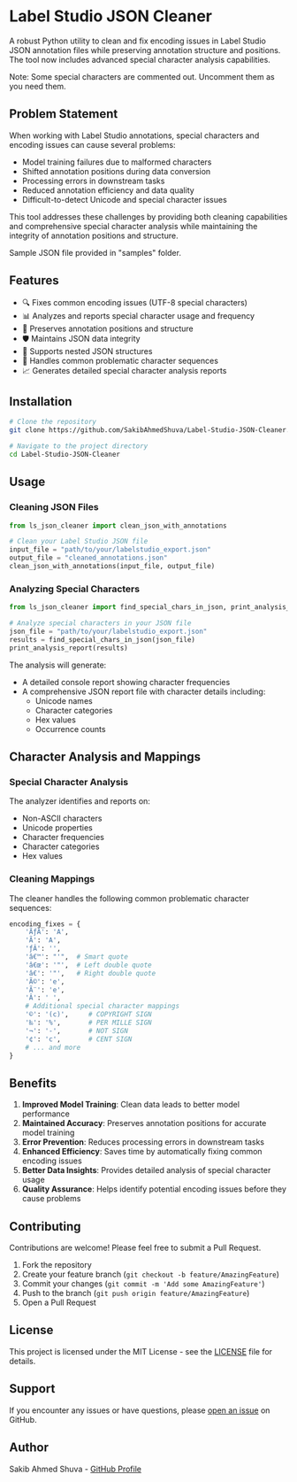 # Label Studio JSON Cleaner

A robust Python utility to clean and fix encoding issues in Label Studio JSON annotation files while preserving annotation structure and positions. The tool now includes advanced special character analysis capabilities.

Note: Some special characters are commented out. Uncomment them as you need them.

## Problem Statement

When working with Label Studio annotations, special characters and encoding issues can cause several problems:
- Model training failures due to malformed characters
- Shifted annotation positions during data conversion
- Processing errors in downstream tasks
- Reduced annotation efficiency and data quality
- Difficult-to-detect Unicode and special character issues

This tool addresses these challenges by providing both cleaning capabilities and comprehensive special character analysis while maintaining the integrity of annotation positions and structure.

Sample JSON file provided in "samples" folder.

## Features

- 🔍 Fixes common encoding issues (UTF-8 special characters)
- 📊 Analyzes and reports special character usage and frequency
- 🎯 Preserves annotation positions and structure
- 🛡️ Maintains JSON data integrity
- 📝 Supports nested JSON structures
- 🔄 Handles common problematic character sequences
- 📈 Generates detailed special character analysis reports

## Installation

```bash
# Clone the repository
git clone https://github.com/SakibAhmedShuva/Label-Studio-JSON-Cleaner.git

# Navigate to the project directory
cd Label-Studio-JSON-Cleaner
```

## Usage

### Cleaning JSON Files

```python
from ls_json_cleaner import clean_json_with_annotations

# Clean your Label Studio JSON file
input_file = "path/to/your/labelstudio_export.json"
output_file = "cleaned_annotations.json"
clean_json_with_annotations(input_file, output_file)
```

### Analyzing Special Characters

```python
from ls_json_cleaner import find_special_chars_in_json, print_analysis_report

# Analyze special characters in your JSON file
json_file = "path/to/your/labelstudio_export.json"
results = find_special_chars_in_json(json_file)
print_analysis_report(results)
```

The analysis will generate:
- A detailed console report showing character frequencies
- A comprehensive JSON report file with character details including:
  - Unicode names
  - Character categories
  - Hex values
  - Occurrence counts

## Character Analysis and Mappings

### Special Character Analysis
The analyzer identifies and reports on:
- Non-ASCII characters
- Unicode properties
- Character frequencies
- Character categories
- Hex values

### Cleaning Mappings
The cleaner handles the following common problematic character sequences:

```python
encoding_fixes = {
    'ÃƒÂ': 'A',
    'Ã': 'A',
    'ƒÂ': '',
    'â€™': "'",  # Smart quote
    'â€œ': '"',  # Left double quote
    'â€': '"',   # Right double quote
    'Ã©': 'e',
    'Ã¨': 'e',
    'Â': ' ',
    # Additional special character mappings
    '©': '(c)',     # COPYRIGHT SIGN
    '‰': '%',       # PER MILLE SIGN
    '¬': '-',       # NOT SIGN
    '¢': 'c',       # CENT SIGN
    # ... and more
}
```

## Benefits

1. **Improved Model Training**: Clean data leads to better model performance
2. **Maintained Accuracy**: Preserves annotation positions for accurate model training
3. **Error Prevention**: Reduces processing errors in downstream tasks
4. **Enhanced Efficiency**: Saves time by automatically fixing common encoding issues
5. **Better Data Insights**: Provides detailed analysis of special character usage
6. **Quality Assurance**: Helps identify potential encoding issues before they cause problems

## Contributing

Contributions are welcome! Please feel free to submit a Pull Request.

1. Fork the repository
2. Create your feature branch (`git checkout -b feature/AmazingFeature`)
3. Commit your changes (`git commit -m 'Add some AmazingFeature'`)
4. Push to the branch (`git push origin feature/AmazingFeature`)
5. Open a Pull Request

## License

This project is licensed under the MIT License - see the [LICENSE](LICENSE) file for details.

## Support

If you encounter any issues or have questions, please [open an issue](https://github.com/SakibAhmedShuva/Label-Studio-JSON-Cleaner/issues) on GitHub.

## Author

Sakib Ahmed Shuva - [GitHub Profile](https://github.com/SakibAhmedShuva)
